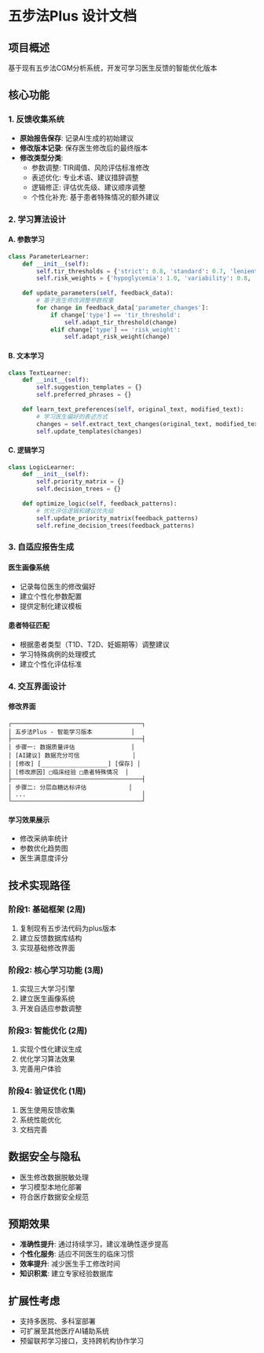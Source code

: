 # 五步法Plus 设计文档

## 项目概述
基于现有五步法CGM分析系统，开发可学习医生反馈的智能优化版本

## 核心功能

### 1. 反馈收集系统
- **原始报告保存**: 记录AI生成的初始建议
- **修改版本记录**: 保存医生修改后的最终版本
- **修改类型分类**:
  - 参数调整: TIR阈值、风险评估标准修改
  - 表述优化: 专业术语、建议措辞调整
  - 逻辑修正: 评估优先级、建议顺序调整
  - 个性化补充: 基于患者特殊情况的额外建议

### 2. 学习算法设计

#### A. 参数学习
```python
class ParameterLearner:
    def __init__(self):
        self.tir_thresholds = {'strict': 0.8, 'standard': 0.7, 'lenient': 0.5}
        self.risk_weights = {'hypoglycemia': 1.0, 'variability': 0.8, 'hyperglycemia': 0.6}
    
    def update_parameters(self, feedback_data):
        # 基于医生修改调整参数权重
        for change in feedback_data['parameter_changes']:
            if change['type'] == 'tir_threshold':
                self.adapt_tir_threshold(change)
            elif change['type'] == 'risk_weight':
                self.adapt_risk_weight(change)
```

#### B. 文本学习
```python
class TextLearner:
    def __init__(self):
        self.suggestion_templates = {}
        self.preferred_phrases = {}
    
    def learn_text_preferences(self, original_text, modified_text):
        # 学习医生偏好的表述方式
        changes = self.extract_text_changes(original_text, modified_text)
        self.update_templates(changes)
```

#### C. 逻辑学习
```python
class LogicLearner:
    def __init__(self):
        self.priority_matrix = {}
        self.decision_trees = {}
    
    def optimize_logic(self, feedback_patterns):
        # 优化评估逻辑和建议优先级
        self.update_priority_matrix(feedback_patterns)
        self.refine_decision_trees(feedback_patterns)
```

### 3. 自适应报告生成

#### 医生画像系统
- 记录每位医生的修改偏好
- 建立个性化参数配置
- 提供定制化建议模板

#### 患者特征匹配
- 根据患者类型（T1D、T2D、妊娠期等）调整建议
- 学习特殊病例的处理模式
- 建立个性化评估标准

### 4. 交互界面设计

#### 修改界面
```
┌─────────────────────────────────────┐
│ 五步法Plus - 智能学习版本           │
├─────────────────────────────────────┤
│ 步骤一: 数据质量评估                │
│ [AI建议] 数据充分可信               │
│ [修改] [___________________] [保存] │
│ [修改原因] □临床经验 □患者特殊情况  │
├─────────────────────────────────────┤
│ 步骤二: 分层血糖达标评估            │
│ ...                                 │
└─────────────────────────────────────┘
```

#### 学习效果展示
- 修改采纳率统计
- 参数优化趋势图
- 医生满意度评分

## 技术实现路径

### 阶段1: 基础框架 (2周)
1. 复制现有五步法代码为plus版本
2. 建立反馈数据库结构
3. 实现基础修改界面

### 阶段2: 核心学习功能 (3周)  
1. 实现三大学习引擎
2. 建立医生画像系统
3. 开发自适应参数调整

### 阶段3: 智能优化 (2周)
1. 实现个性化建议生成
2. 优化学习算法效果
3. 完善用户体验

### 阶段4: 验证优化 (1周)
1. 医生使用反馈收集
2. 系统性能优化
3. 文档完善

## 数据安全与隐私
- 医生修改数据脱敏处理
- 学习模型本地化部署
- 符合医疗数据安全规范

## 预期效果
- **准确性提升**: 通过持续学习，建议准确性逐步提高
- **个性化服务**: 适应不同医生的临床习惯
- **效率提升**: 减少医生手工修改时间
- **知识积累**: 建立专家经验数据库

## 扩展性考虑
- 支持多医院、多科室部署
- 可扩展至其他医疗AI辅助系统
- 预留联邦学习接口，支持跨机构协作学习